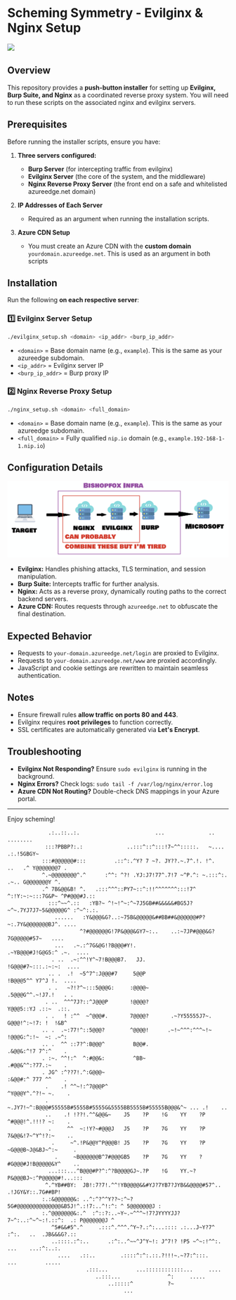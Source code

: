 # Scheming Symmetry - Evilginx & Nginx Setup

<img src="https://tcgplayer-cdn.tcgplayer.com/product/192521_in_1000x1000.jpg" width="25%">

## Overview
This repository provides a **push-button installer** for setting up **Evilginx, Burp Suite, and Nginx** as a coordinated reverse proxy system. You will need to run these scripts on the associated nginx and evilginx servers.

## Prerequisites
Before running the installer scripts, ensure you have:

1. **Three servers configured:**
   - **Burp Server** (for intercepting traffic from evilginx)
   - **Evilginx Server** (the core of the system, and the middleware)
   - **Nginx Reverse Proxy Server** (the front end on a safe and whitelisted azureedge.net domain)

2. **IP Addresses of Each Server**
   - Required as an argument when running the installation scripts.

3. **Azure CDN Setup**
   - You must create an Azure CDN with the **custom domain** `yourdomain.azureedge.net`. This is used as an argument in both scripts

## Installation
Run the following **on each respective server**:

### **1️⃣ Evilginx Server Setup**
```sh
./evilginx_setup.sh <domain> <ip_addr> <burp_ip_addr>
```
- `<domain>` = Base domain name (e.g., `example`). This is the same as your azureedge subdomain.
- `<ip_addr>` = Evilginx server IP
- `<burp_ip_addr>` = Burp proxy IP

### **2️⃣ Nginx Reverse Proxy Setup**
```sh
./nginx_setup.sh <domain> <full_domain>
```
- `<domain>` = Base domain name (e.g., `example`). This is the same as your azureedge subdomain.
- `<full_domain>` = Fully qualified `nip.io` domain (e.g., `example.192-168-1-1.nip.io`)

## Configuration Details
![Scheming Symmetry](https://raw.githubusercontent.com/twilson-bf/scheming_symmetry/refs/heads/main/image.png)

- **Evilginx:** Handles phishing attacks, TLS termination, and session manipulation.
- **Burp Suite:** Intercepts traffic for further analysis.
- **Nginx:** Acts as a reverse proxy, dynamically routing paths to the correct backend servers.
- **Azure CDN:** Routes requests through `azureedge.net` to obfuscate the final destination.

## Expected Behavior
- Requests to `your-domain.azureedge.net/login` are proxied to Evilginx.
- Requests to `your-domain.azureedge.net/www` are proxied accordingly.
- JavaScript and cookie settings are rewritten to maintain seamless authentication.

## Notes
- Ensure firewall rules **allow traffic on ports 80 and 443**.
- Evilginx requires **root privileges** to function correctly.
- SSL certificates are automatically generated via **Let's Encrypt**.

## Troubleshooting
- **Evilginx Not Responding?** Ensure `sudo evilginx` is running in the background.
- **Nginx Errors?** Check logs: `sudo tail -f /var/log/nginx/error.log`
- **Azure CDN Not Routing?** Double-check DNS mappings in your Azure portal.

---

Enjoy scheming!
```
             .:..::..:.                        ...              ..            ........              
            :::?PBBP?:.:              ..:::^::^:::!7~^^:::::.   ~....       .:.!5GBGY~              
           :::#@@@@@@#:::         .::^:.^Y? 7 ~?. JY??.~.7^.!. !^.    ..   .^ Y@@@@@@@7 .           
           ^.~@@@@@@@@^.^      :^^: ^?! .YJ:J7!77^.7!7 ~^P.^: ~.:::^:.   .~.. G@@@@@@@Y ^.          
           .^ 7B&@@&B! ^.   .:::^^^::PY7~::^:!!^^^^^^^:::!7^ ^:!Y:~:~:::7G&P~ ^P#@@@#J.::           
             :::^~~^.::   :YB?~ ^!~!^~:^~7J5GB##&&&&&#BG5J?~^~.7YJ7J7~5&@@@@@G^ :^~^:.:.            
               ......   :Y&@@@&G?..:~75B&@@@@@&##BB##&@@@@@@#P?~:.7Y&@@@@@@@BJ^. ....               
                       ^?#@@@@@@G!7P&@@@&GY7~:..    ..:~7JP#@@@&G?7G@@@@@#57~   ....                
               ...   .~.:^7G&@G!?B@@@#Y!.                  .~YB@@@#J!G@G5:^ .~.  ....               
              . ..  .~:^^!Y^~7!B@@@B7.   JJ.                   !G@@@#7~:::.:~:~:  ....              
             .. .  .!  ~5^7^:J@@@#7     5@@P                     !B@@@5^^ Y7^J !.  ....             
             . .   ~?!?^~:::5@@@G:     :@@@@~                     .5@@@G^^.~!J7.!   . .             
            . ..  ^^^7J?::^J@@@P       !@@@@?                       Y@@@5::YJ .::~  .::.            
            . .   ! :^^  ~^@@@#.       7@@@@?       .~?Y55555J7~.    G@@@!^:~!7: !  !&B^            
           .. .  .~:77!^::5@@@?        ^@@@@!      .~!~^^^:^^^~!~    !@@@G:^:!~  ~: .~^:            
           .. .  ^^ ::7?^:B@@@^         B@@#.                        .&@@&:^!7 7^:^    .            
           . :~. ^^!:^  ^:#@@&:         ^BB~                         .#@@&^^:?77.:~    .            
           . JG^ :^??7!.^:G@@@~                                      :&@@#:^ 777 ^^    .            
            .    .! ^^~!:^7@@@P^                                    ^Y@@@Y^.^?!~ ~.    .            
            .     ~.JY7!~^:B@@@#55555B#5555B#5555G&5555BB5555B#55555B@@@&^~ ... .!    ..            
            ..    .! !??!.^^&@@&~    J5    ?P    !G    YY    ?P    ^#@@@!^.!!!? ~:    .             
             .     ^^  ~:!Y?~#@@@J   J5    ?P    7G    YY    ?P   7&@@&!7~^Y^!?:~    ..             
              .     ~^.!P&@@Y^P@@@B! J5    ?P    7G    YY    ?P ~G@@@B~J@&BJ~^:~     .              
               .     ~B@@@@@@B^7#@@@GB5    ?P    7G    YY    ?#G@@@#J!B@@@@@&Y^    ..               
             ...:::...^B@@@#P?^:^?B@@@@GJ~.?P    !G    YY.~?P&@@@BJ~:^P@@@@@#!...:::                
            ^.^YB##BY:  JB!:7?7!.^^!YB@@@@&&#YJ?7YB7?JYB&&@@@@#57^.. .!JGY&Y::.7G##BP!              
           :.:&@@@@@@&: ..^:^?^^Y??~:^~?5G#@@@@@@@@@@@@@@&B5J!^.:!7:..^!:^: ^ 5@@@@@@@J :           
           :.^@@@@@@@&:.^  :^::?:..~Y~.~^^^~!7?JYYYYJJ?7~^:..:^~^~:!.::^:  .: P@@@@@@@J ^           
              ^5#&&#5^.^     .:::^.^^^.^Y~?.:^:...:::: .:...J~Y?7^ :^:.   ..  .JB&&&G?.::           
              ..::::.:^:..      .:^:..^~~^J^Y~!: J^7!? !P5 ~^~:!^^:.   ...    ...:^:..:.            
                ....   .::..        .::::^:^:.::.?!!!~.~?7:^:::.    ...         .....               
                         .:::...         ...::::::::::::...     ....                                
                            ..:::...               ^:     .....                                     
                                ..:::::^           ?~                                               
                                     ...                                                            
                                                                                                    
```
